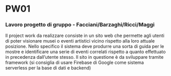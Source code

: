 # PW01
### Lavoro progetto di gruppo - Facciani/Barzaghi/Ricci/Maggi

Il project work da realizzare consiste in un sito web che permette agli
utenti di poter visionare musei o eventi artistici vicino rispetto alla loro
attuale posizione.
Nello specifico il sistema deve produrre una sorta di guida per le mostre
e identificare una serie di eventi correlati rispetto a quanto effettuato in
precedenza dall’utente stesso.
Il sito in questione è da sviluppare tramite framework (si consiglia di usare
Firebase di Google come sistema serverless per la base di dati e backend)
